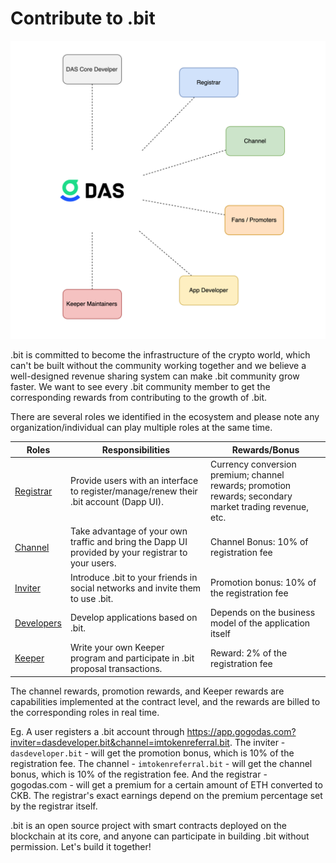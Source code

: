 #  Contribute to .bit



<img src="./image-20210721120817803.png" alt="Build Together" style="zoom:50%;" />



.bit is committed to become the infrastructure of the crypto world, which can't be built without the community working together and we believe a well-designed revenue sharing system can make .bit community grow faster. We want to see every .bit community member to get the corresponding rewards from contributing to the growth of .bit. 

There are several roles we identified in the ecosystem and please note any organization/individual can play multiple roles at the same time.

| Roles                                            | Responsibilities                                             | Rewards/Bonus                                                |
| ------------------------------------------------ | ------------------------------------------------------------ | ------------------------------------------------------------ |
| [Registrar](registrar.md)                        | Provide users with an interface to register/manage/renew their .bit account (Dapp UI). | Currency conversion premium; channel rewards; promotion rewards; secondary market trading revenue, etc. |
| [Channel](channel.md)                            | Take advantage of your own traffic and bring the Dapp UI provided by your registrar to your users. | Channel Bonus: 10% of registration fee                       |
| [Inviter](referral.md)                           | Introduce .bit to your friends in social networks and invite them to use .bit. | Promotion bonus: 10% of the registration fee                 |
| [Developers](../developers/build-application.md) | Develop applications based on .bit.                           | Depends on the business model of the application itself      |
| [Keeper](keeper.md)                              | Write your own Keeper program and participate in .bit proposal transactions. | Reward: 2% of the registration fee                           |

The channel rewards, promotion rewards, and Keeper rewards are capabilities implemented at the contract level, and the rewards are billed to the corresponding roles in real time.

Eg. A user registers a .bit account through https://app.gogodas.com?inviter=dasdeveloper.bit&channel=imtokenreferral.bit. The inviter -`dasdeveloper.bit` - will get the promotion bonus, which is 10% of the registration fee. The channel - `imtokenreferral.bit` - will get the channel bonus, which is 10% of the registration fee. And the registrar - gogodas.com - will get a premium for a certain amount of ETH converted to CKB. The registrar's exact earnings depend on the premium percentage set by the registrar itself.

.bit is an open source project with smart contracts deployed on the blockchain at its core, and anyone can participate in building .bit without permission. Let's build it together!

